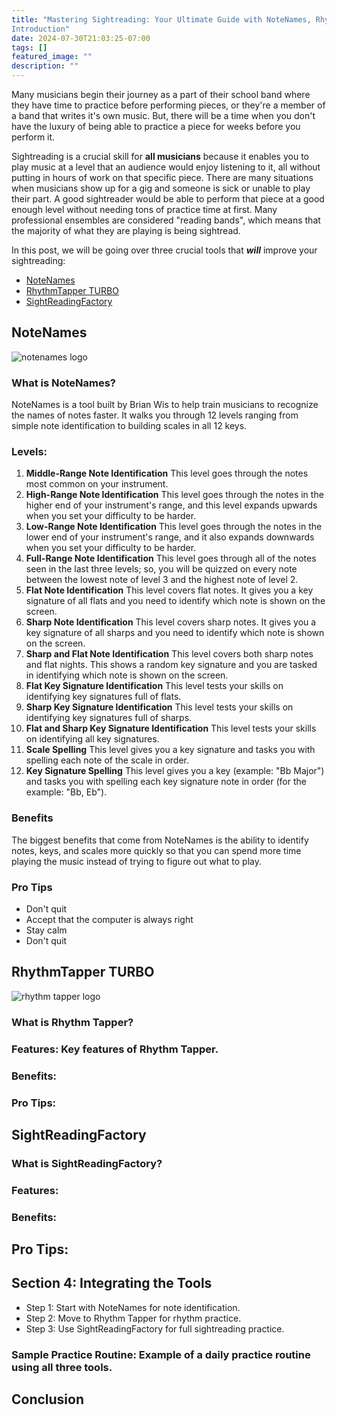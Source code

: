```yaml
---
title: "Mastering Sightreading: Your Ultimate Guide with NoteNames, Rhythm Tapper, and SightReadingFactory
Introduction"
date: 2024-07-30T21:03:25-07:00
tags: []
featured_image: ""
description: ""
---
```


Many musicians begin their journey as a part of their school band where they have time to practice before performing pieces, or they're a member of a band that writes it's own music. But, there will be a time when you don't have the luxury of being able to practice a piece for weeks before you perform it.

Sightreading is a crucial skill for **all musicians** because it enables you to play music at a level that an audience would enjoy listening to it, all without putting in hours of work on that specific piece. There are many situations when musicians show up for a gig and someone is sick or unable to play their part. A good sightreader would be able to perform that piece at a good enough level without needing tons of practice time at first. Many professional ensembles are considered "reading bands", which means that the majority of what they are playing is being sightread.

In this post, we will be going over three crucial tools that ***will*** improve your sightreading:
 - [NoteNames](https://brianwis.com/notenames/#)
 - [RhythmTapper TURBO](https://apps.apple.com/us/app/rhythmtapper-turbo/id1447284690)
 - [SightReadingFactory](https://www.sightreadingfactory.com/app)

## NoteNames

![notenames logo](/img/post_img/NNlogo.png)

### What is NoteNames?

NoteNames is a tool built by Brian Wis to help train musicians to recognize the names of notes faster. It walks you through 12 levels ranging from simple note identification to building scales in all 12 keys.

### Levels:

 1. **Middle-Range Note Identification** This level goes through the notes most common on your instrument.
 2. **High-Range Note Identification** This level goes through the notes in the higher end of your instrument's range, and this level expands upwards when you set your difficulty to be harder.
 3. **Low-Range Note Identification** This level goes through the notes in the lower end of your instrument's range, and it also expands downwards when you set your difficulty to be harder.
 4. **Full-Range Note Identification** This level goes through all of the notes seen in the last three levels; so, you will be quizzed on every note between the lowest note of level 3 and the highest note of level 2.
 5. **Flat Note Identification** This level covers flat notes. It gives you a key signature of all flats and you need to identify which note is shown on the screen.
 6. **Sharp Note Identification** This level covers sharp notes. It gives you a key signature of all sharps and you need to identify which note is shown on the screen.
 7. **Sharp and Flat Note Identification** This level covers both sharp notes and flat nights. This shows a random key signature and you are tasked in identifying which note is shown on the screen.
 8. **Flat Key Signature Identification** This level tests your skills on identifying key signatures full of flats.
 9. **Sharp Key Signature Identification** This level tests your skills on identifying key signatures full of sharps.
 10. **Flat and Sharp Key Signature Identification** This level tests your skills on identifying all key signatures.
 11. **Scale Spelling** This level gives you a key signature and tasks you with spelling each note of the scale in order.
 12. **Key Signature Spelling** This level gives you a key (example: "Bb Major") and tasks you with spelling each key signature note in order (for the example: "Bb, Eb").

### Benefits

The biggest benefits that come from NoteNames is the ability to identify notes, keys, and scales more quickly so that you can spend more time playing the music instead of trying to figure out what to play.

### Pro Tips

 - Don't quit
 - Accept that the computer is always right
 - Stay calm
 - Don't quit


## RhythmTapper TURBO

![rhythm tapper logo](/img/post_img/RTlogo.webp)

### What is Rhythm Tapper?


### Features: Key features of Rhythm Tapper.


### Benefits:


### Pro Tips:




## SightReadingFactory


### What is SightReadingFactory?


### Features:



### Benefits:


## Pro Tips:


## Section 4: Integrating the Tools

 - Step 1: Start with NoteNames for note identification.
 - Step 2: Move to Rhythm Tapper for rhythm practice.
 - Step 3: Use SightReadingFactory for full sightreading practice.


### Sample Practice Routine: Example of a daily practice routine using all three tools.


## Conclusion
